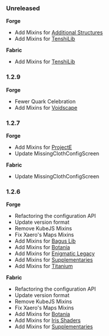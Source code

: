 ### Unreleased

**Forge**

- Add Mixins for [Additional Structures](https://modrinth.com/mod/additional-structures)
- Add Mixins for [TenshiLib](https://github.com/Flemmli97/TenshiLib)

**Fabric**

- Add Mixins for [TenshiLib](https://github.com/Flemmli97/TenshiLib)

### 1.2.9

**Forge**

- Fewer Quark Celebration
- Add Mixins for [Voidscape](https://www.curseforge.com/minecraft/mc-mods/voidscape)

### 1.2.7

**Forge**

- Add Mixins for [ProjectE](https://www.curseforge.com/minecraft/mc-mods/projecte)
- Update MissingClothConfigScreen

**Fabric**

- Update MissingClothConfigScreen

### 1.2.6

**Forge**

- Refactoring the configuration API
- Update version format
- Remove KubeJS Mixins
- Fix Xaero's Maps Mixins
- Add Mixins for [Bagus Lib](https://www.curseforge.com/minecraft/mc-mods/bagus-lib)
- Add Mixins for [Botania](https://www.curseforge.com/minecraft/mc-mods/botania)
- Add Mixins for [Enigmatic Legacy](https://www.curseforge.com/minecraft/mc-mods/enigmatic-legacy)
- Add Mixins for [Supplementaries](https://www.curseforge.com/minecraft/mc-mods/supplementaries)
- Add Mixins for [Titanium](https://www.curseforge.com/minecraft/mc-mods/titanium)

**Fabric**

- Refactoring the configuration API
- Update version format
- Remove KubeJS Mixins
- Fix Xaero's Maps Mixins
- Add Mixins for [Botania](https://www.curseforge.com/minecraft/mc-mods/botania-fabric)
- Add Mixins for [Iris Shaders](https://www.curseforge.com/minecraft/mc-mods/irisshaders)
- Add Mixins for [Supplementaries](https://www.curseforge.com/minecraft/mc-mods/supplementaries)
